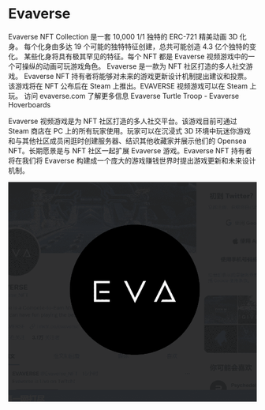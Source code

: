 # Evaverse

Evaverse NFT Collection 是一套 10,000 1/1 独特的 ERC-721 精美动画 3D 化身。 每个化身由多达 19 个可能的独特特征创建，总共可能创造 4.3 亿个独特的变化。 某些化身将具有极其罕见的特征。每个 NFT 都是 Evaverse 视频游戏中的一个可操纵的动画可玩游戏角色。 Evaverse 是一款为 NFT 社区打造的多人社交游戏。 Evaverse NFT 持有者将能够对未来的游戏更新设计机制提出建议和投票。 该游戏将在 NFT 公布后在 Steam 上推出。EVAVERSE 视频游戏可以在 Steam 上玩。 访问 evaverse.com 了解更多信息 Evaverse Turtle Troop - Evaverse Hoverboards

Evaverse 视频游戏是为 NFT 社区打造的多人社交平台。该游戏目前可通过 Steam 商店在 PC 上的所有玩家使用。玩家可以在沉浸式 3D 环境中玩迷你游戏和与其他社区成员闲逛时创建服务器、结识其他收藏家并展示他们的 Opensea NFT。长期愿景是与 NFT 社区一起扩展 Evaverse 游戏。Evaverse NFT 持有者将在我们将 Evaverse 构建成一个庞大的游戏赚钱世界时提出游戏更新和未来设计机制。

![NFT](微信截图_20220903172856.png)


